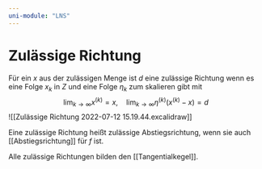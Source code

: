 ```yaml
---
uni-module: "LNS"
---
```


# Zulässige Richtung

Für ein $x$ aus der zulässigen Menge ist $d$ eine zulässige Richtung wenn es eine Folge $x_k$ in $Z$ und eine Folge $\eta_k$ zum skalieren gibt mit
$$\lim _{k \rightarrow \infty} x^{(k)}=x, \quad \lim _{k \rightarrow \infty} \eta^{(k)}\left(x^{(k)}-x\right)=d$$
![[Zulässige Richtung 2022-07-12 15.19.44.excalidraw]]

Eine zulässige Richtung heißt zulässige Abstiegsrichtung, wenn sie auch [[Abstiegsrichtung]] für $f$ ist.

Alle zulässige Richtungen bilden den [[Tangentialkegel]].
